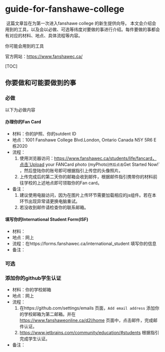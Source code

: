 # guide-for-fanshawe-college

​	这篇文章旨在为第一次进入fanshawe college 的新生提供向导。
​	本文会介绍会用到的工具，以及会以必做、可选等纬度对要做的事进行介绍。每件要做的事都会有对应的材料、地点、具体流程等内容。

你可能会用到的工具

官方网站：https://www.fanshawec.ca/

[TOC]



## 你要做和可能要做到的事

### 必做

以下为必做内容

#### 办理你的Fan Card

- 材料：你的护照、你的sutdent ID
- 地点：1001 Fanshawe College Blvd.London, Ontario Canada N5Y 5R6 E栋2020
- 流程：
  1. 使用浏览器访问：https://www.fanshawec.ca/students/life/fancard，点击`Upload your FANCard photo (myPhoto)` 然后点击 `Get Started Now!` ，然后登陆你的账号即可根据指引上传您的头像照片。
  2. 上传完成后的第二天你的邮箱会收到邮件，根据邮件指引携带你的材料前往学校的上述地点即可领取你的Fan card。
- 备注：
  1. 建议使用电脑访问，因为在图片上传环节需要加载相应的js组件。若在本环节出现异常请更换电脑重试。
  2. 若没收到邮件请检查你的联系邮箱。

#### 填写你的International Student Form(ISF)

- 材料：
- 地点：网上
- 流程：在https://forms.fanshawec.ca/international_student 填写你的信息
- 备注：

### 可选

### 添加你的github学生认证

- 材料：你的学校邮箱
- 地点：网上
- 流程：
  1. 在https://github.com/settings/emails 页面，` Add email address ` 添加你的学校邮箱为第二邮箱。并在 https://www.fanshaweonline.ca/d2l/home 页面中，点击邮件，完成邮件认证。
  2. https://www.jetbrains.com/community/education/#students 根据指引完成学生认证。
- 备注：
